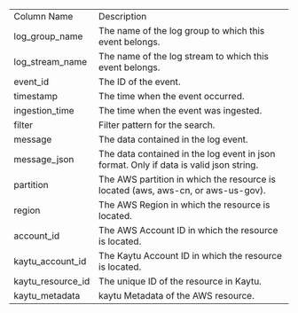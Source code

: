 <table>
	<tr><td>Column Name</td><td>Description</td></tr>
	<tr><td>log_group_name</td><td>The name of the log group to which this event belongs.</td></tr>
	<tr><td>log_stream_name</td><td>The name of the log stream to which this event belongs.</td></tr>
	<tr><td>event_id</td><td>The ID of the event.</td></tr>
	<tr><td>timestamp</td><td>The time when the event occurred.</td></tr>
	<tr><td>ingestion_time</td><td>The time when the event was ingested.</td></tr>
	<tr><td>filter</td><td>Filter pattern for the search.</td></tr>
	<tr><td>message</td><td>The data contained in the log event.</td></tr>
	<tr><td>message_json</td><td>The data contained in the log event in json format. Only if data is valid json string.</td></tr>
	<tr><td>partition</td><td>The AWS partition in which the resource is located (aws, aws-cn, or aws-us-gov).</td></tr>
	<tr><td>region</td><td>The AWS Region in which the resource is located.</td></tr>
	<tr><td>account_id</td><td>The AWS Account ID in which the resource is located.</td></tr>
	<tr><td>kaytu_account_id</td><td>The Kaytu Account ID in which the resource is located.</td></tr>
	<tr><td>kaytu_resource_id</td><td>The unique ID of the resource in Kaytu.</td></tr>
	<tr><td>kaytu_metadata</td><td>kaytu Metadata of the AWS resource.</td></tr>
</table>
